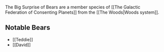 The Big Surprise of Bears are a member species of [[The Galactic Federation of Consenting Planets]] from the [[The Woods|Woods system]].

## Notable Bears
- [[Teddie]]
- [[David]]